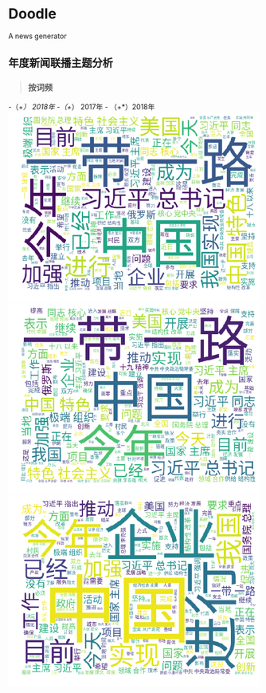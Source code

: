 # Doodle
A news generator


## 年度新闻联播主题分析
> ###  按词频
-（+*） 2018年 -（+*） 2017年 - （+*）2018年
![image](https://github.com/Tangqian1994/Doodle/raw/master/%E8%AF%8D%E4%BA%91.png)
![image](https://github.com/Tangqian1994/Doodle/raw/master/2017%E8%AF%8D%E4%BA%91.png)
![image](https://github.com/Tangqian1994/Doodle/raw/master/2016%E8%AF%8D%E4%BA%91.png)
